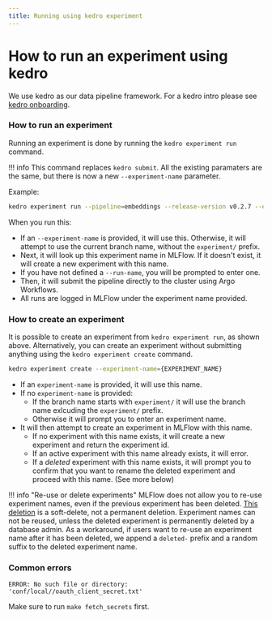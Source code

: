 ```yaml
---
title: Running using kedro experiment
---
```


# How to run an experiment using kedro

We use kedro as our data pipeline framework. For a kedro intro please see [kedro onboarding](https://docs.dev.everycure.org/onboarding/kedro/#pipeline-framework-kedro).



### How to run an experiment

Running an experiment is done by running the `kedro experiment run` command.


!!! info
    This command replaces `kedro submit`. All the existing paramaters are the same, but there is now a new `--experiment-name` parameter.

Example:
```bash
kedro experiment run --pipeline=embeddings --release-version v0.2.7 --environment=cloud --experiment-name=af-test-gcs-5 --run-name=run-1
```

When you run this:

* If an `--experiment-name` is provided, it will use this. Otherwise, it will attempt to use the current branch name, without the `experiment/` prefix. 
* Next, it will look up this experiment name in MLFlow. If it doesn't exist, it will create a new experiment with this name.
* If you have not defined a `--run-name`, you will be prompted to enter one.
* Then, it will submit the pipeline directly to the cluster using Argo Workflows.
* All runs are logged in MLFlow under the experiment name provided.



### How to create an experiment

It is possible to create an experiment from `kedro experiment run`, as shown above. Alternatively, you can create an experiment without submitting anything using the `kedro experiment create` command.

```bash
kedro experiment create --experiment-name={EXPERIMENT_NAME}
```

* If an `experiment-name` is provided, it will use this name.
* If no `experiment-name` is provided:  
    * If the branch name starts with `experiment/` it will use the branch name exlcuding the `experiment/` prefix.
    * Otherwise it will prompt you to enter an experiment name.
* It will then attempt to create an experiment in MLFlow with this name. 
    * If no experiment with this name exists, it will create a new experiment and return the experiment id.
    * If an active experiment with this name already exists, it will error.
    * If a _deleted_ experiment with this name exists, it will prompt you to confirm that you want to rename the deleted experiment and proceed with this name. (See more below)


!!! info "Re-use or delete experiments"
    MLFlow does not allow you to re-use experiment names, even if the previous experiment has been deleted.
    [This deletion](https://mlflow.org/docs/latest/python_api/mlflow.client.html#mlflow.client.MlflowClient.delete_experiment) is a soft-delete, not a permanent deletion. Experiment names can not be reused, unless the deleted experiment is permanently deleted by a database admin.
    As a workaround, if users want to re-use an experiment name after it has been deleted, we append a `deleted-` prefix and a random suffix to the deleted experiment name.


### Common errors

```
ERROR: No such file or directory: 'conf/local//oauth_client_secret.txt'  
```

Make sure to run `make fetch_secrets` first.
